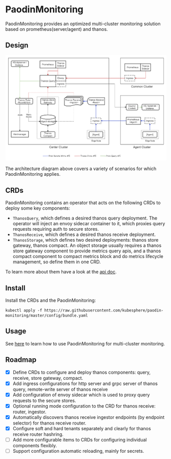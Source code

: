 # PaodinMonitoring

PaodinMonitoring provides an optimized multi-cluster monitoring solution based on prometheus(server/agent) and thanos.

## Design

![design](./docs/images/design.png "Multi-Cluster Monitoring Architecture")

The architecture diagram above covers a variety of scenarios for which PaodinMonitoring applies.

## CRDs

PaodinMonitoring contains an operator that acts on the following CRDs to deploy some key components: 

- `ThanosQuery`, which defines a desired thanos query deployment. The operator will inject an envoy sidecar container to it, which proxies query requests requiring auth to secure stores.
- `ThanosReceive`, which defines a desired thanos receive deployment.
- `ThanosStorage`, which defines two desired deployments: thanos store gateway, thanos compact. An object storage usually requires a thanos store gateway component to provide metrics query apis, and a thanos compact component to compact metrics block and do metrics lifecycle management, so define them in one CRD.

To learn more about them have a look at the [api doc](docs/api.md).

## Install

Install the CRDs and the PaodinMonitoring:

```shell
kubectl apply -f https://raw.githubusercontent.com/kubesphere/paodin-monitoring/master/config/bundle.yaml
```

## Usage

See [here](./docs/usage.md) to learn how to use PaodinMonitoring for multi-cluster monitoring.

## Roadmap

- [x] Define CRDs to configure and deploy thanos components: query, receive, store gateway, compact.
- [x] Add ingress configurations for http server and grpc server of thanos query, remote-write server of thanos receive
- [x] Add configuration of envoy sidecar which is used to proxy query requests to the secure stores.
- [x] Optional running mode configuration to the CRD for thanos receive: router, ingestor.
- [x] Automatically discovers thanos receive ingestor endpoints (by endpoint selector) for thanos receive router.
- [x] Configure soft and hard tenants separately and clearly for thanos receive router hashring.
- [ ] Add more configurable items to CRDs for configuring individual components flexibly.  
- [ ] Support configuration automatic reloading, mainly for secrets.  
